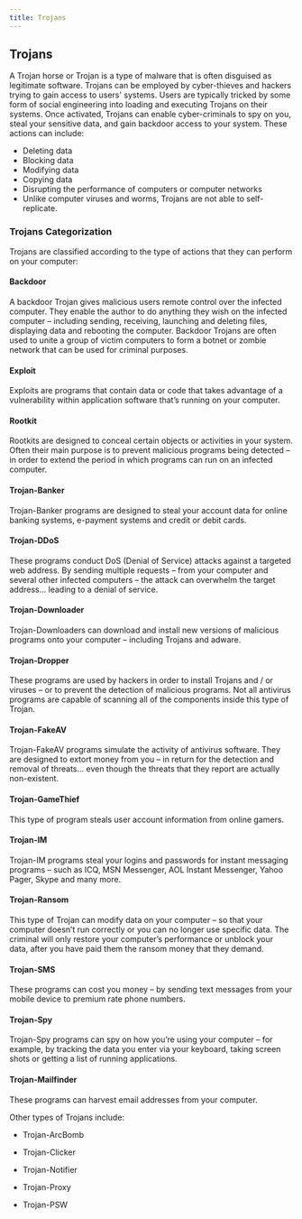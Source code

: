 ```yaml
---
title: Trojans
---
```

## Trojans

A Trojan horse or Trojan is a type of malware that is often disguised as legitimate software. Trojans can be employed by cyber-thieves and hackers trying to gain access to users' systems. Users are typically tricked by some form of social engineering into loading and executing Trojans on their systems. Once activated, Trojans can enable cyber-criminals to spy on you, steal your sensitive data, and gain backdoor access to your system. These actions can include:

- Deleting data
- Blocking data
- Modifying data
- Copying data
- Disrupting the performance of computers or computer networks
- Unlike computer viruses and worms, Trojans are not able to self-replicate.

### Trojans Categorization

Trojans are classified according to the type of actions that they can perform on your computer:

#### Backdoor 
A backdoor Trojan gives malicious users remote control over the infected computer. They enable the author to do anything they wish on the infected computer – including sending, receiving, launching and deleting files, displaying data and rebooting the computer. Backdoor Trojans are often used to unite a group of victim computers to form a botnet or zombie network that can be used for criminal purposes.

#### Exploit 
Exploits are programs that contain data or code that takes advantage of a vulnerability within application software that’s running on your computer.

#### Rootkit 
Rootkits are designed to conceal certain objects or activities in your system. Often their main purpose is to prevent malicious programs being detected – in order to extend the period in which programs can run on an infected computer.

#### Trojan-Banker 
Trojan-Banker programs are designed to steal your account data for online banking systems, e-payment systems and credit or debit cards.

#### Trojan-DDoS 
These programs conduct DoS (Denial of Service) attacks against a targeted web address. By sending multiple requests – from your computer and several other infected computers – the attack can overwhelm the target address… leading to a denial of service.

#### Trojan-Downloader  
Trojan-Downloaders can download and install new versions of malicious programs onto your computer – including Trojans and adware.

#### Trojan-Dropper  
These programs are used by hackers in order to install Trojans and / or viruses – or to prevent the detection of malicious programs. Not all antivirus programs are capable of scanning all of the components inside this type of Trojan.

#### Trojan-FakeAV  
Trojan-FakeAV programs simulate the activity of antivirus software. They are designed to extort money from you – in return for the detection and removal of threats… even though the threats that they report are actually non-existent.

#### Trojan-GameThief 
This type of program steals user account information from online gamers.

#### Trojan-IM 
Trojan-IM programs steal your logins and passwords for instant messaging programs – such as ICQ, MSN Messenger, AOL Instant Messenger, Yahoo Pager, Skype and many more.

#### Trojan-Ransom 
This type of Trojan can modify data on your computer – so that your computer doesn’t run correctly or you can no longer use specific data. The criminal will only restore your computer’s performance or unblock your data, after you have paid them the ransom money that they demand.

#### Trojan-SMS 
These programs can cost you money – by sending text messages from your mobile device to premium rate phone numbers.

#### Trojan-Spy  
Trojan-Spy programs can spy on how you’re using your computer – for example, by tracking the data you enter via your keyboard, taking screen shots or getting a list of running applications.

#### Trojan-Mailfinder 
These programs can harvest email addresses from your computer.

Other types of Trojans include:

- Trojan-ArcBomb

- Trojan-Clicker

- Trojan-Notifier

- Trojan-Proxy

- Trojan-PSW 
